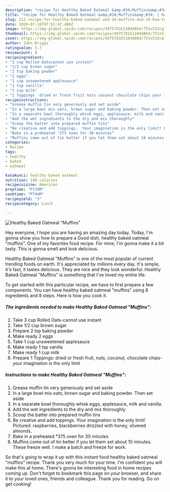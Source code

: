 ```yaml
---
description: "recipe for Healthy Baked Oatmeal &amp;#34;Muffins&amp;#34; | how to make good Healthy Baked Oatmeal &amp;#34;Muffins&amp;#34;"
title: "recipe for Healthy Baked Oatmeal &amp;#34;Muffins&amp;#34; | how to make good Healthy Baked Oatmeal &amp;#34;Muffins&amp;#34;"
slug: 212-recipe-for-healthy-baked-oatmeal-and-34-muffins-and-34-how-to-make-good-healthy-baked-oatmeal-and-34-muffins-and-34
date: 2020-07-16T07:52:47.480Z
image: https://img-global.cpcdn.com/recipes/4975781611044864/751x532cq70/healthy-baked-oatmeal-muffins-recipe-main-photo.jpg
thumbnail: https://img-global.cpcdn.com/recipes/4975781611044864/751x532cq70/healthy-baked-oatmeal-muffins-recipe-main-photo.jpg
cover: https://img-global.cpcdn.com/recipes/4975781611044864/751x532cq70/healthy-baked-oatmeal-muffins-recipe-main-photo.jpg
author: John Briggs
ratingvalue: 3.7
reviewcount: 8
recipeingredient:
- "3 cup Rolled Oatscannot use instant"
- "1/2 cup brown sugar"
- "2 tsp baking powder"
- "2 eggs"
- "1 cup unsweetened applesauce"
- "1 tsp vanilla"
- "1 cup milk"
- "1 Toppings  dried or fresh fruit nuts coconut chocolate chips your imagination is the only limit"
recipeinstructions:
- "Grease muffin tin very generously and set aside"
- "In a large bowl mix oats, brown sugar and baking powder. Then set aside"
- "In a separate bowl thoroughly whisk eggs, applesauce, milk and vanilla."
- "Add the wet ingredients to the dry and mix thoroughly"
- "Scoop the batter into prepared muffin tins"
- "Be creative and add toppings.  Your imagination is the only limit! Pictured: raspberries, blackberries drizzled with honey, slivered almonds."
- "Bake in a preheated °375 oven for 30 minutes"
- "Muffins come out of tin better if you let them set about 10 minutes. These freeze well. I make a batch and freeze  for work."
categories:
- Recipe
tags:
- healthy
- baked
- oatmeal

katakunci: healthy baked oatmeal 
nutrition: 148 calories
recipecuisine: American
preptime: "PT29M"
cooktime: "PT44M"
recipeyield: "3"
recipecategory: Lunch

---
```



![Healthy Baked Oatmeal &#34;Muffins&#34;](https://img-global.cpcdn.com/recipes/4975781611044864/751x532cq70/healthy-baked-oatmeal-muffins-recipe-main-photo.jpg)

Hey everyone, I hope you are having an amazing day today. Today, I'm gonna show you how to prepare a Good dish, healthy baked oatmeal &#34;muffins&#34;. One of my favorites food recipe. For mine, I'm gonna make it a bit tasty. This is gonna smell and look delicious.

Healthy Baked Oatmeal &#34;Muffins&#34; is one of the most popular of current trending foods on earth. It's appreciated by millions every day. It's simple, it's fast, it tastes delicious. They are nice and they look wonderful. Healthy Baked Oatmeal &#34;Muffins&#34; is something that I've loved my entire life.




To get started with this particular recipe, we have to first prepare a few components. You can have healthy baked oatmeal &#34;muffins&#34; using 8 ingredients and 8 steps. Here is how you cook it.

<!--inarticleads1-->

##### The ingredients needed to make Healthy Baked Oatmeal &#34;Muffins&#34;:

1. Take 3 cup Rolled Oats-cannot use instant
1. Take 1/2 cup brown sugar
1. Prepare 2 tsp baking powder
1. Make ready 2 eggs
1. Take 1 cup unsweetened applesauce
1. Make ready 1 tsp vanilla
1. Make ready 1 cup milk
1. Prepare 1 Toppings:  dried or fresh fruit, nuts, coconut, chocolate chips- your imagination is the only limit




<!--inarticleads2-->

##### Instructions to make Healthy Baked Oatmeal &#34;Muffins&#34;:

1. Grease muffin tin very generously and set aside
1. In a large bowl mix oats, brown sugar and baking powder. Then set aside
1. In a separate bowl thoroughly whisk eggs, applesauce, milk and vanilla.
1. Add the wet ingredients to the dry and mix thoroughly
1. Scoop the batter into prepared muffin tins
1. Be creative and add toppings.  Your imagination is the only limit! Pictured: raspberries, blackberries drizzled with honey, slivered almonds.
1. Bake in a preheated °375 oven for 30 minutes
1. Muffins come out of tin better if you let them set about 10 minutes. These freeze well. I make a batch and freeze  for work.




So that's going to wrap it up with this instant food healthy baked oatmeal &#34;muffins&#34; recipe. Thank you very much for your time. I'm confident you will make this at home. There's gonna be interesting food in home recipes coming up. Don't forget to bookmark this page on your browser, and share it to your loved ones, friends and colleague. Thank you for reading. Go on get cooking!
